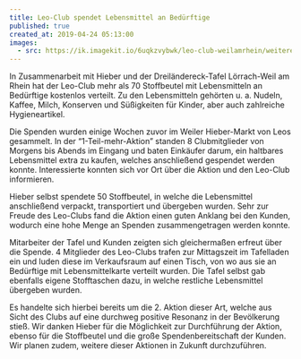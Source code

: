 ```yaml
---
title: Leo-Club spendet Lebensmittel an Bedürftige
published: true
created_at: 2019-04-24 05:13:00
images:
  - src: https://ik.imagekit.io/6uqkzvybwk/leo-club-weilamrhein/weitere/82-01.jpg
---
```


In Zusammenarbeit mit Hieber und der Dreiländereck-Tafel Lörrach-Weil am Rhein hat der Leo-Club mehr als 70 Stoffbeutel mit Lebensmitteln an Bedürftige kostenlos verteilt. Zu den Lebensmitteln gehörten u. a. Nudeln, Kaffee, Milch, Konserven und Süßigkeiten für Kinder, aber auch zahlreiche Hygieneartikel.

Die Spenden wurden einige Wochen zuvor im Weiler Hieber-Markt von Leos gesammelt. In der “1-Teil-mehr-Aktion” standen 8 Clubmitglieder von Morgens bis Abends im Eingang und baten Einkäufer darum, ein haltbares Lebensmittel extra zu kaufen, welches anschließend gespendet werden konnte. Interessierte konnten sich vor Ort über die Aktion und den Leo-Club informieren.

Hieber selbst spendete 50 Stoffbeutel, in welche die Lebensmittel anschließend verpackt, transportiert und übergeben wurden. Sehr zur Freude des Leo-Clubs fand die Aktion einen guten Anklang bei den Kunden, wodurch eine hohe Menge an Spenden zusammengetragen werden konnte.

Mitarbeiter der Tafel und Kunden zeigten sich gleichermaßen erfreut über die Spende. 4 Mitglieder des Leo-Clubs trafen zur Mittagszeit im Tafelladen ein und luden diese im Verkaufsraum auf einen Tisch, von wo aus sie an Bedürftige mit Lebensmittelkarte verteilt wurden. Die Tafel selbst gab ebenfalls eigene Stofftaschen dazu, in welche restliche Lebensmittel übergeben wurden.

Es handelte sich hierbei bereits um die 2. Aktion dieser Art, welche aus Sicht des Clubs auf eine durchweg positive Resonanz in der Bevölkerung stieß. Wir danken Hieber für die Möglichkeit zur Durchführung der Aktion, ebenso für die Stoffbeutel und die große Spendenbereitschaft der Kunden. Wir planen zudem, weitere dieser Aktionen in Zukunft durchzuführen.

